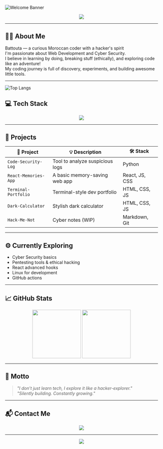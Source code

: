 <!-- WAVE HEADER -->
![Welcome Banner](https://capsule-render.vercel.app/api?type=waving&color=0:141E30,100:243B55&height=180&section=header&text=Hi%20There!%20I'm%20Battouta%20👩‍💻&fontSize=32&fontAlignY=35&desc=A%20Curious%20Coder%20with%20Cyber%20Spice%20🛡️&descAlignY=60)

<p align="center">
  <img src="https://images.app.goo.gl/qp25tEQN9kPoiSR18" />
</p>

---

## 👩‍💻 About Me

Battouta — a curious Moroccan coder with a hacker's spirit  
I'm passionate about Web Development and Cyber Security.  
I believe in learning by doing, breaking stuff (ethically), and exploring code like an adventure!  
My coding journey is full of discovery, experiments, and building awesome little tools.

---
![Top Langs](https://github-readme-stats.vercel.app/api/top-langs/?username=battouta&layout=compact&theme=tokyonight)

## 💻 Tech Stack

<p align="center">
  <img src="https://skillicons.dev/icons?i=python,js,react,html,css,git,vscode,linux,github" />
</p>

---

## 🚀 Projects

| 🔧 Project | 💡 Description | 🛠️ Stack |
|-----------|----------------|----------|
| `Code-Security-Log` | Tool to analyze suspicious logs | Python |
| `React-Memories-App` | A basic memory-saving web app | React, JS, CSS |
| `Terminal-Portfolio` | Terminal-style dev portfolio | HTML, CSS, JS |
| `Dark-Calculator` | Stylish dark calculator | HTML, CSS, JS |
| `Hack-Me-Not` | Cyber notes (WIP) | Markdown, Git |

---

## ⚙️ Currently Exploring

- Cyber Security basics  
- Pentesting tools & ethical hacking  
- React advanced hooks  
- Linux for development  
- GitHub actions

---

## 📈 GitHub Stats

<p align="center">
  <img src="https://github-readme-stats.vercel.app/api?username=battouta&show_icons=true&theme=tokyonight" height="160"/>
  <img src="https://github-readme-stats.vercel.app/api/top-langs/?username=battouta&layout=compact&theme=tokyonight" height="160"/>
</p>

---

## 🧠 Motto

> *"I don’t just learn tech, I explore it like a hacker-explorer."*  
> *"Silently building. Constantly growing."*

---

## 📬 Contact Me

<p align="center">
  <a href="mailto:faaatimatou@gmail.com"><img src="https://img.shields.io/badge/Gmail-D14836?style=for-the-badge&logo=gmail&logoColor=white" /></a>
</p>

---

<p align="center">
  <img src="https://readme-typing-svg.demolab.com?font=Fira+Code&pause=1000&color=38BDF8&width=435&lines=Thanks+for+dropping+by!+%F0%9F%91%8B;Stay+curious%2C+stay+dangerous!+%F0%9F%92%AA" />
</p>
